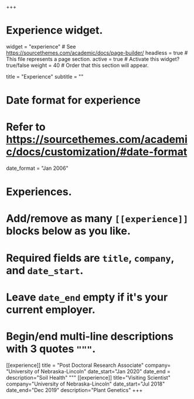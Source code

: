 +++
# Experience widget.
widget = "experience"  # See https://sourcethemes.com/academic/docs/page-builder/
headless = true  # This file represents a page section.
active = true  # Activate this widget? true/false
weight = 40  # Order that this section will appear.

title = "Experience"
subtitle = ""

# Date format for experience
#   Refer to https://sourcethemes.com/academic/docs/customization/#date-format
date_format = "Jan 2006"

# Experiences.
#   Add/remove as many `[[experience]]` blocks below as you like.
#   Required fields are `title`, `company`, and `date_start`.
#   Leave `date_end` empty if it's your current employer.
#   Begin/end multi-line descriptions with 3 quotes `"""`.

[[experience]]
title = "Post Doctoral Research Associate"
company= "University of Nebraska-Lincoln"
date_start="Jan 2020"
date_end = 
description="Soil Health"
"""
[[experience]]
title="Visiting Scientist"
company="University of Nebraska-Lincoln"
date_start="Jul 2018"
date_end="Dec 2019"
description="Plant Genetics"
+++
